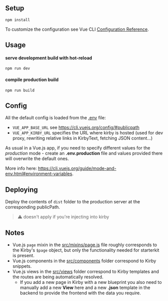 ## Setup
```
npm install
```
To customize the configuration see Vue CLI [Configuration Reference](https://cli.vuejs.org/config/).


## Usage

#### serve development build with hot-reload
```
npm run dev
```

#### compile production build
```
npm run build
```


## Config

All the default config is loaded from the [.env](.env) file:
- `VUE_APP_BASE_URL` see https://cli.vuejs.org/config/#publicpath
- `VUE_APP_KIRBY_URL` specifies the URL where kirby is hosted (used for dev proxy, rewriting relative links in KirbyText, fetching JSON content...)

As usual in a Vue.js app, if you need to specify different values for the *production* mode - create an **.env.production** file and values provided there will overwrite the default ones.

More info here: https://cli.vuejs.org/guide/mode-and-env.html#environment-variables.


## Deploying

Deploy the contents of `dist` folder to the production server at the corresponding publicPath.

> ⚠️ doesn't apply if you're injecting into kirby


## Notes

- Vue.js `page` mixin in the [src/mixins/page.js](src/mixins/page.js) file roughly corresponds to the Kirby's `$page` object, but only the functionality needed for starterkit is present.
- Vue.js components in the [src/components](src/components) folder correspond to Kirby snippets.
- Vue.js views in the [src/views](src/views) folder correspond to Kirby templates and the routes are being automatically resolved.
  - If you add a new page in Kirby with a new blueprint you also need to manually add a new **View** here and a new **.json** template in the backend to provide the frontend with the data you require.

